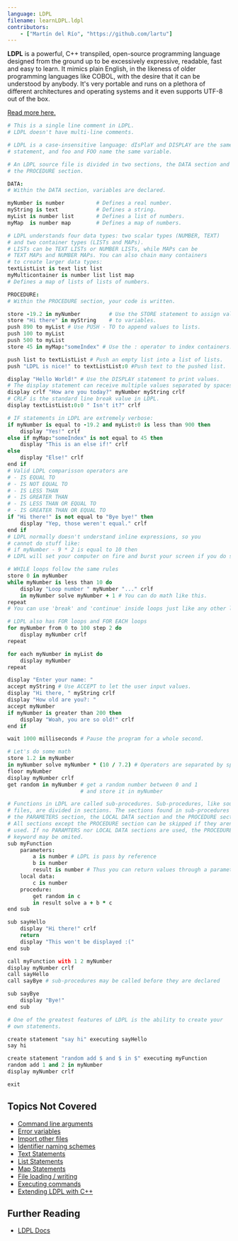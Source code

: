 ```yaml
---
language: LDPL
filename: learnLDPL.ldpl
contributors:
    - ["Martín del Río", "https://github.com/lartu"]
---
```


**LDPL** is a powerful, C++ transpiled, open-source programming language designed
from the ground up to be excessively expressive, readable, fast and easy to learn.
It mimics plain English, in the likeness of older programming languages like COBOL,
with the desire that it can be understood by anybody. It's very portable and runs on a
plethora of different architectures and operating systems and it even supports UTF-8
out of the box.

[Read more here.](https://github.com/lartu/ldpl)

```coffeescript
# This is a single line comment in LDPL.
# LDPL doesn't have multi-line comments.

# LDPL is a case-insensitive language: dIsPlaY and DISPLAY are the same
# statement, and foo and FOO name the same variable.

# An LDPL source file is divided in two sections, the DATA section and
# the PROCEDURE section.

DATA:
# Within the DATA section, variables are declared.

myNumber is number          # Defines a real number.
myString is text            # Defines a string.
myList is number list       # Defines a list of numbers.
myMap  is number map        # Defines a map of numbers.

# LDPL understands four data types: two scalar types (NUMBER, TEXT)
# and two container types (LISTs and MAPs).
# LISTs can be TEXT LISTs or NUMBER LISTs, while MAPs can be
# TEXT MAPs and NUMBER MAPs. You can also chain many containers
# to create larger data types:
textListList is text list list
myMulticontainer is number list list map 
# Defines a map of lists of lists of numbers.

PROCEDURE:
# Within the PROCEDURE section, your code is written.

store -19.2 in myNumber         # Use the STORE statement to assign values
store "Hi there" in myString    # to variables.
push 890 to myList # Use PUSH - TO to append values to lists.
push 100 to myList
push 500 to myList
store 45 in myMap:"someIndex" # Use the : operator to index containers.

push list to textListList # Push an empty list into a list of lists.
push "LDPL is nice!" to textListList:0 #Push text to the pushed list.

display "Hello World!" # Use the DISPLAY statement to print values.
# The display statement can receive multiple values separated by spaces.
display crlf "How are you today?" myNumber myString crlf
# CRLF is the standard line break value in LDPL.
display textListList:0:0 " Isn't it?" crlf

# IF statements in LDPL are extremely verbose:
if myNumber is equal to -19.2 and myList:0 is less than 900 then
    display "Yes!" crlf
else if myMap:"someIndex" is not equal to 45 then
    display "This is an else if!" crlf
else
    display "Else!" crlf
end if
# Valid LDPL comparisson operators are
# - IS EQUAL TO
# - IS NOT EQUAL TO
# - IS LESS THAN
# - IS GREATER THAN
# - IS LESS THAN OR EQUAL TO
# - IS GREATER THAN OR EQUAL TO
if "Hi there!" is not equal to "Bye bye!" then
    display "Yep, those weren't equal." crlf
end if
# LDPL normally doesn't understand inline expressions, so you
# cannot do stuff like:
# if myNumber - 9 * 2 is equal to 10 then
# LDPL will set your computer on fire and burst your screen if you do so.

# WHILE loops follow the same rules
store 0 in myNumber
while myNumber is less than 10 do
    display "Loop number " myNumber "..." crlf
    in myNumber solve myNumber + 1 # You can do math like this.
repeat
# You can use 'break' and 'continue' inside loops just like any other language.

# LDPL also has FOR loops and FOR EACH loops
for myNumber from 0 to 100 step 2 do
    display myNumber crlf
repeat

for each myNumber in myList do
    display myNumber
repeat

display "Enter your name: "
accept myString # Use ACCEPT to let the user input values.
display "Hi there, " myString crlf
display "How old are you?: "
accept myNumber
if myNumber is greater than 200 then
    display "Woah, you are so old!" crlf
end if

wait 1000 milliseconds # Pause the program for a whole second.

# Let's do some math
store 1.2 in myNumber
in myNumber solve myNumber * (10 / 7.2) # Operators are separated by spaces.
floor myNumber
display myNumber crlf
get random in myNumber # get a random number between 0 and 1 
                       # and store it in myNumber

# Functions in LDPL are called sub-procedures. Sub-procedures, like source
# files, are divided in sections. The sections found in sub-procedures are
# the PARAMETERS section, the LOCAL DATA section and the PROCEDURE section.
# All sections except the PROCEDURE section can be skipped if they aren't
# used. If no PARAMTERS nor LOCAL DATA sections are used, the PROCEDURE
# keyword may be omited.
sub myFunction
    parameters:
        a is number # LDPL is pass by reference
        b is number
        result is number # Thus you can return values through a parameter.
    local data:
        c is number
    procedure:
        get random in c
        in result solve a + b * c
end sub

sub sayHello
    display "Hi there!" crlf
    return
    display "This won't be displayed :("
end sub

call myFunction with 1 2 myNumber
display myNumber crlf
call sayHello
call sayBye # sub-procedures may be called before they are declared

sub sayBye
    display "Bye!"
end sub

# One of the greatest features of LDPL is the ability to create your
# own statements.

create statement "say hi" executing sayHello
say hi

create statement "random add $ and $ in $" executing myFunction
random add 1 and 2 in myNumber
display myNumber crlf

exit
```

## Topics Not Covered

 * [Command line arguments](https://docs.ldpl-lang.org/variables-in-ldpl/command-line-arguments)
 * [Error variables](https://docs.ldpl-lang.org/variables-in-ldpl/errorcode-and-errortext)
 * [Import other files](https://docs.ldpl-lang.org/structure-of-ldpl-source-code/importing-other-sources)
 * [Identifier naming schemes](https://docs.ldpl-lang.org/naming-rules)
 * [Text Statements](https://docs.ldpl-lang.org/text-statements/join-and-in)
 * [List Statements](https://docs.ldpl-lang.org/list-statements/push-to)
 * [Map Statements](https://docs.ldpl-lang.org/vector-statements/clear)
 * [File loading / writing](https://docs.ldpl-lang.org/i-o-statements/load-file-in)
 * [Executing commands](https://docs.ldpl-lang.org/i-o-statements/execute)
 * [Extending LDPL with C++](https://docs.ldpl-lang.org/extensions/c++-extensions)

## Further Reading

 * [LDPL Docs](https://docs.ldpl-lang.org)
